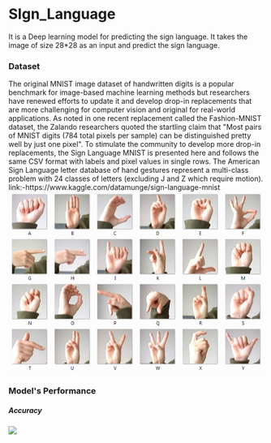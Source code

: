 # SIgn_Language
It is a Deep learning model for predicting the sign language. It takes the image of size 28*28 as an input and predict the sign language.

<h3>Dataset</h3>
The original MNIST image dataset of handwritten digits is a popular benchmark for image-based machine learning methods but researchers have renewed efforts to update it and develop drop-in replacements that are more challenging for computer vision and original for real-world applications. As noted in one recent replacement called the Fashion-MNIST dataset, the Zalando researchers quoted the startling claim that "Most pairs of MNIST digits (784 total pixels per sample) can be distinguished pretty well by just one pixel". To stimulate the community to develop more drop-in replacements, the Sign Language MNIST is presented here and follows the same CSV format with labels and pixel values in single rows. The American Sign Language letter database of hand gestures represent a multi-class problem with 24 classes of letters (excluding J and Z which require motion).
link:-https://www.kaggle.com/datamunge/sign-language-mnist
<img src="data.png">

<h3>Model's Performance</h3>

<h5>Accuracy</h5>
<img src="accuracy.png>

<h5>Loss</h5>
<img src="loss.png>


